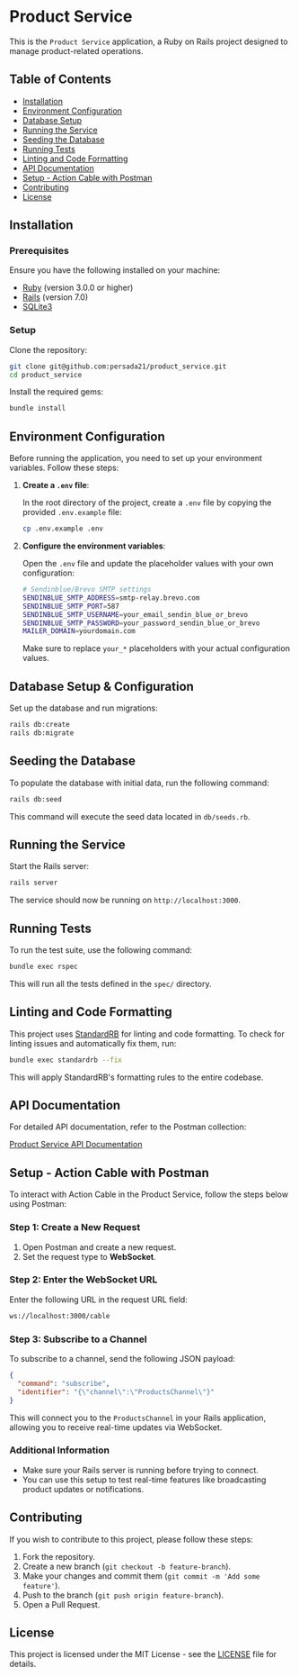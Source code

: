 
# Product Service

This is the `Product Service` application, a Ruby on Rails project designed to manage product-related operations.

## Table of Contents

- [Installation](#installation)
- [Environment Configuration](#environment-configuration)
- [Database Setup](#database-setup)
- [Running the Service](#running-the-service)
- [Seeding the Database](#seeding-the-database)
- [Running Tests](#running-tests)
- [Linting and Code Formatting](#linting-and-code-formatting)
- [API Documentation](#api-documentation)
- [Setup - Action Cable with Postman](#setup---action-cable-with-postman)
- [Contributing](#contributing)
- [License](#license)

## Installation

### Prerequisites

Ensure you have the following installed on your machine:

- [Ruby](https://www.ruby-lang.org/en/documentation/installation/) (version 3.0.0 or higher)
- [Rails](https://guides.rubyonrails.org/getting_started.html#installing-rails) (version 7.0)
- [SQLite3](https://www.sqlite.org/download.html)

### Setup

Clone the repository:

```bash
git clone git@github.com:persada21/product_service.git
cd product_service
```

Install the required gems:

```bash
bundle install
```

## Environment Configuration

Before running the application, you need to set up your environment variables. Follow these steps:

1. **Create a `.env` file**:

   In the root directory of the project, create a `.env` file by copying the provided `.env.example` file:

   ```bash
   cp .env.example .env
   ```

2. **Configure the environment variables**:

   Open the `.env` file and update the placeholder values with your own configuration:

   ```bash
   # Sendinblue/Brevo SMTP settings
   SENDINBLUE_SMTP_ADDRESS=smtp-relay.brevo.com
   SENDINBLUE_SMTP_PORT=587
   SENDINBLUE_SMTP_USERNAME=your_email_sendin_blue_or_brevo
   SENDINBLUE_SMTP_PASSWORD=your_password_sendin_blue_or_brevo
   MAILER_DOMAIN=yourdomain.com
   ```

   Make sure to replace `your_*` placeholders with your actual configuration values.

## Database Setup & Configuration

Set up the database and run migrations:

```bash
rails db:create
rails db:migrate
```

## Seeding the Database

To populate the database with initial data, run the following command:

```bash
rails db:seed
```

This command will execute the seed data located in `db/seeds.rb`.

## Running the Service

Start the Rails server:

```bash
rails server
```

The service should now be running on `http://localhost:3000`.

## Running Tests

To run the test suite, use the following command:

```bash
bundle exec rspec
```

This will run all the tests defined in the `spec/` directory.

## Linting and Code Formatting

This project uses [StandardRB](https://github.com/testdouble/standard) for linting and code formatting. To check for linting issues and automatically fix them, run:

```bash
bundle exec standardrb --fix
```

This will apply StandardRB's formatting rules to the entire codebase.

## API Documentation

For detailed API documentation, refer to the Postman collection:

[Product Service API Documentation](https://documenter.getpostman.com/view/9243887/2sAXjM2qpd)

## Setup - Action Cable with Postman

To interact with Action Cable in the Product Service, follow the steps below using Postman:

### Step 1: Create a New Request

1. Open Postman and create a new request.
2. Set the request type to **WebSocket**.

### Step 2: Enter the WebSocket URL

Enter the following URL in the request URL field:

```bash
ws://localhost:3000/cable
```

### Step 3: Subscribe to a Channel

To subscribe to a channel, send the following JSON payload:

```json
{
  "command": "subscribe",
  "identifier": "{\"channel\":\"ProductsChannel\"}"
}
```

This will connect you to the `ProductsChannel` in your Rails application, allowing you to receive real-time updates via WebSocket.

### Additional Information

- Make sure your Rails server is running before trying to connect.
- You can use this setup to test real-time features like broadcasting product updates or notifications.

## Contributing

If you wish to contribute to this project, please follow these steps:

1. Fork the repository.
2. Create a new branch (`git checkout -b feature-branch`).
3. Make your changes and commit them (`git commit -m 'Add some feature'`).
4. Push to the branch (`git push origin feature-branch`).
5. Open a Pull Request.

## License

This project is licensed under the MIT License - see the [LICENSE](LICENSE) file for details.
